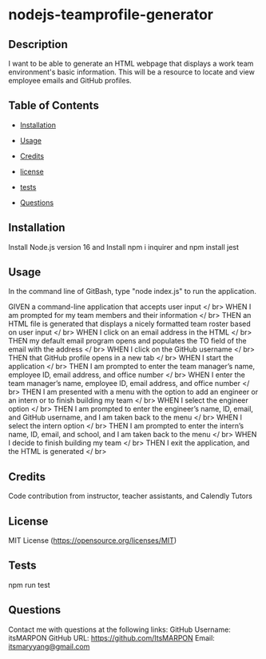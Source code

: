 # nodejs-teamprofile-generator

## Description
I want to be able to generate an HTML webpage that displays a work team environment's basic information. This will be a resource to locate and view employee emails and GitHub profiles.


## Table of Contents
- [Installation](#installation)

- [Usage](#usage)

- [Credits](#credits)

- [license](#license)

- [tests](#test)

- [Questions](#questions)

## Installation<a name="installation"></a>
Install Node.js version 16 and Install npm i inquirer and npm install jest

## Usage<a name="usage"></a>
In the command line of GitBash, type "node index.js" to run the application.

GIVEN a command-line application that accepts user input </ br>
WHEN I am prompted for my team members and their information </ br>
THEN an HTML file is generated that displays a nicely formatted team roster based on user input </ br>
WHEN I click on an email address in the HTML </ br>
THEN my default email program opens and populates the TO field of the email with the address </ br>
WHEN I click on the GitHub username </ br>
THEN that GitHub profile opens in a new tab </ br>
WHEN I start the application </ br>
THEN I am prompted to enter the team manager’s name, employee ID, email address, and office number </ br>
WHEN I enter the team manager’s name, employee ID, email address, and office number </ br>
THEN I am presented with a menu with the option to add an engineer or an intern or to finish building my team </ br>
WHEN I select the engineer option </ br>
THEN I am prompted to enter the engineer’s name, ID, email, and GitHub username, and I am taken back to the menu </ br>
WHEN I select the intern option </ br>
THEN I am prompted to enter the intern’s name, ID, email, and school, and I am taken back to the menu </ br>
WHEN I decide to finish building my team </ br>
THEN I exit the application, and the HTML is generated </ br>

## Credits<a name="credits"></a>
Code contribution from instructor, teacher assistants, and Calendly Tutors

## License<a name="license"></a>
MIT License (https://opensource.org/licenses/MIT)

## Tests<a name="test"></a>
npm run test

## Questions<a name="questions"></a>
Contact me with questions at the following links:
GitHub Username: itsMARPON
GitHub URL: https://github.com/ItsMARPON
Email: itsmaryyang@gmail.com
